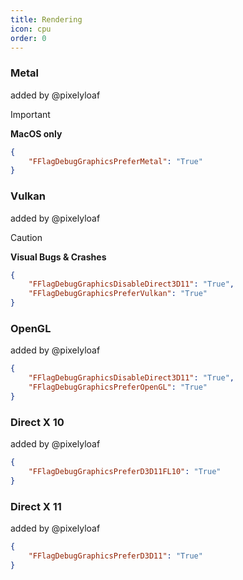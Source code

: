 ```yaml
---
title: Rendering
icon: cpu
order: 0
---
```


### Metal
added by @pixelyloaf
> [!IMPORTANT]
> **MacOS only**
```json
{
    "FFlagDebugGraphicsPreferMetal": "True"
}
```
### Vulkan
added by @pixelyloaf
> [!CAUTION]
> **Visual Bugs & Crashes**
```json
{
    "FFlagDebugGraphicsDisableDirect3D11": "True",
    "FFlagDebugGraphicsPreferVulkan": "True"
}
```
### OpenGL
added by @pixelyloaf
```json
{
    "FFlagDebugGraphicsDisableDirect3D11": "True",
    "FFlagDebugGraphicsPreferOpenGL": "True"
}
```
### Direct X 10
added by @pixelyloaf
```json
{
    "FFlagDebugGraphicsPreferD3D11FL10": "True"
}
```
### Direct X 11
added by @pixelyloaf
```json
{
    "FFlagDebugGraphicsPreferD3D11": "True"
}
```